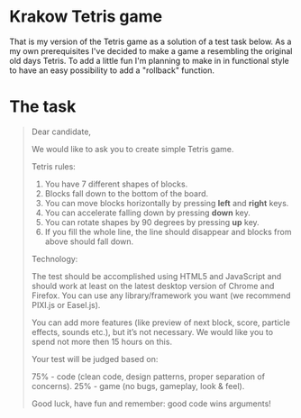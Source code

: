 # Krakow Tetris game

That is my version of the Tetris game as a solution of a test task below.
As a my own prerequisites I've decided to make a game a resembling the original old days Tetris.
To add a little fun I'm planning to make in in functional style to have an easy possibility to add a "rollback" function.

# The task
> Dear candidate,
> 
> We would like to ask you to create simple Tetris game. 
> 
> Tetris rules:
> 
> 1. You have 7 different shapes of blocks.
> 2. Blocks fall down to the bottom of the board.
> 3. You can move blocks horizontally by pressing **left** and **right** keys.
> 4. You can accelerate falling down by pressing **down** key.
> 5. You can rotate shapes by 90 degrees by pressing **up** key.
> 6. If you fill the whole line, the line should disappear and blocks from above should fall down.
> 
> Technology:
> 
> The test should be accomplished using HTML5 and JavaScript and should work at least on the latest desktop version of Chrome and Firefox. You can use any library/framework you want (we recommend PIXI.js or Easel.js).
> 
> You can add more features (like preview of next block, score, particle effects, sounds etc.), but it’s not necessary. We would like you to spend not more then 15 hours on this.
> 
> Your test will be judged based on:
> 
> 75% - code (clean code, design patterns, proper separation of concerns).
> 25% - game (no bugs, gameplay, look & feel).
> 
> Good luck, have fun and remember: good code wins arguments!
